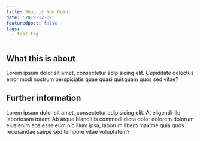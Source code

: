 ```yaml
---
title: Shop is Now Open!
date: '2019-12-09'
featuredpost: false
tags:
  - test-tag
---
```


## What this is about
Lorem ipsum dolor sit amet, consectetur adipisicing elit. Cupiditate delectus error modi nostrum perspiciatis quae quasi quisquam quos sed vitae?

## Further information
Lorem ipsum dolor sit amet, consectetur adipisicing elit. At eligendi illo laboriosam totam! Ab atque blanditiis commodi dicta dolor dolorem dolorum eius enim eos esse eum hic illum ipsa, laborum libero maxime quia quos recusandae saepe sed tempore vitae voluptatem?
